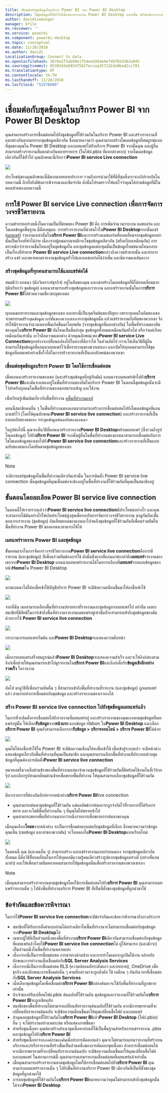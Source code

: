 ```yaml
---
title: เชื่อมต่อกับชุดข้อมูลในบริการ Power BI จาก Power BI Desktop
description: ใช้ชุดข้อมูลที่ใช้ทั่วไปเพื่อจัดการรายงาน Power BI Desktop หลายชิ้น พร้อมจัดการวงจรชีวิตรายงานของคุณ
author: davidiseminger
manager: kfile
ms.reviewer: ''
ms.service: powerbi
ms.component: powerbi-desktop
ms.topic: conceptual
ms.date: 11/28/2018
ms.author: davidi
LocalizationGroup: Connect to data
ms.openlocfilehash: 3679a2f3ab98e1f54ead364e4ef4bf65d382a9d5
ms.sourcegitcommit: 05303d3e0454f5627eccaa25721b2e0bad2cc781
ms.translationtype: HT
ms.contentlocale: th-TH
ms.lasthandoff: 11/28/2018
ms.locfileid: "52578600"
---
```

# <a name="connect-to-datasets-in-the-power-bi-service-from-power-bi-desktop"></a>เชื่อมต่อกับชุดข้อมูลในบริการ Power BI จาก Power BI Desktop
คุณสามารถสร้างการเชื่อมต่อสดไปยังชุดข้อมูลที่ใช้ร่วมกันในบริการ Power BI และสร้างรายงานที่แตกต่างกันมากมายจากชุดข้อมูลเดียวกัน ซึ่งหมายความว่า คุณสามารถสร้างโมเดลข้อมูลที่สมบูรณ์แบบที่สุดของคุณใน Power BI Desktop และเผยแพร่ไปยังบริการ Power BI จากนั้นคุณ และผู้อื่นสามารถสร้างรายงานที่แตกต่างกันหลายรายการ (ในไฟล์.pbix ที่แยกต่างหาก) จากโมเดลข้อมูลเดียวกันที่ใช้ทั่วไป คุณลักษณะนี้เรียกว่า**Power BI service Live connection**

![](media/desktop-report-lifecycle-datasets/report-lifecycle_01.png)

ประโยชน์ของคุณลักษณะนี้มีมากมายหลายประการ รวมถึงการนำมาใช้ที่ดีที่สุดซึ่งเราจะอภิปรายกันในบทความนี้ อีกทั้งยังมีข้อควรพิจารณาและขีดจำกัด ดังนั้นโปรดตรวจให้แน่ใจว่าคุณได้อ่านข้อมูลที่มีในตอนท้ายของบทความนี้

## <a name="using-a-power-bi-service-live-connection-for-report-lifecycle-management"></a>การใช้ Power BI service Live connection เพื่อการจัดการวงจรชีวิตรายงาน
ความท้าทายอย่างหนึ่งในความเป็นที่นิยมของ Power BI คือ การเพิ่มจำนวนรายงาน แดชบอร์ด และโมเดลข้อมูลพื้นฐาน นี่คือเหตุผล: การสร้างรายงานที่น่าสนใจใน**Power BI Desktop**จากนั้นแชร์ ([เผยแพร่](desktop-upload-desktop-files.md)) รายงานเหล่านั้นใน**บริการ Power BI**และการสร้างแดชบอร์ดที่ยอดเยี่ยมจากชุดข้อมูลเหล่านั้นเป็นเรื่องที่ทำได้ง่าย เนื่องจากผู้คนมากมายมักจะใชชุดข้อมูลเดียวกัน (หรือเกือบเหมือนกัน) การตระหนักว่ารายงานชิ้นไหนอยู่ในชุดข้อมูลใด และชุดข้อมูลแต่ละชุดนั้นเป็นข้อมูลใหม่ขนาดไหนกลายเป็นเรื่องที่ท้าทาย **Power BI service Live connection**กล่าวถึงความท้าทายนั้น และทำการสร้าง แชร์ และขยายตามรายงานชุดข้อมูลทั่วไปและแดชบอร์ดได้ง่ายขึ้น และมีความคงเส้นคงวา

### <a name="create-a-dataset-everyone-can-use-then-share-it"></a>สร้างชุดข้อมูลที่ทุกคนสามารถใช้และแชร์ต่อได้
สมมติว่า แอนนา (นักวิเคราะห์ธุรกิจ) อยู่ในทีมของคุณ และเธอสร้างโมเดลข้อมูลที่ดีได้ยอดเยี่ยมมาก (มักเรียกว่า ชุดข้อมูล) แอนนาสามารถสร้างชุดข้อมูลและรายงาน และแชร์รายงานนั้นในการ**บริการ Power BI**ได้ด้วยความเชี่ยวชาญของเธอ

![](media/desktop-report-lifecycle-datasets/report-lifecycle_02a.png)

ทุกคนชอบรายงานและชุดข้อมูลของเธอ และตรงนี้เป็นจุดเริ่มต้นของปัญหา เพราะทุกคนในทีมของเธอจะพยายามสร้าง*ชุดข้อมูลเวอร์ชั่นของพวกเขาเอง*จากชุดข้อมูลนั้น แล้วแชร์รายงานกับทีมของพวกเขา จึงทำให้มีรายงานจำนวนหลายชิ้นเกิดขึ้นมาโดยพลัน (จากชุดข้อมูลที่แตกต่างกัน) ในพื้นที่ทำงานของทีมของคุณใน**บริการ Power BI** อันไหนเป็นชิ้นล่าสุด ชุดข้อมูลทั้งหมดเหมือนกันหรือไม่ หรือว่าแค่เกือบเหมือนกันเท่านั้น อะไรคือความแตกต่าง ด้วยคุณลักษณะของ**Power BI service Live Connection**ทุกอย่างจะเปลี่ยนแปลงไปในทางที่ดีกว่าได้ ในส่วนถัดไป เราจะได้เห็นวิธีที่ผู้อื่นสามารถใช้ชุดข้อมูลที่แอนนาเผยแพร่ไว้เพื่อรายงานของพวกเขาเอง และเปิดให้ทุกคนสามารถใช้ชุดข้อมูลที่เผยแพร่อย่างเชื่อใจได้ในการสร้างรายงานที่เป็นเอกลักษณ์ของพวกเขา

### <a name="connect-to-a-power-bi-service-dataset-using-a-live-connection"></a>เชื่อมต่อชุดข้อมูลบริการ Power BI โดยใช้การเชื่อมต่อสด
เมื่อแอนนาสร้างรายงานของเธอ (และสร้างชุดข้อมูลที่อยู่กับมัน) แอนนาจะเผยแพร่เข้าไปยัง**บริการ Power BI**และมันจะแสดงอยู่ในพื้นที่ทำงานของทีมในบริการ Power BI ในตอนนี้ชุดข้อมูลนั้นจะมีไว้สำหรับทุกคนในพื้นที่ทำงานของเธอสมารถเข้าดู และใช้งาน

เพื่อเรียนรู้เพิ่มเติมเกี่ยวกับพื้นที่ทำงาน ดู[พื้นที่ทำงานแอป](service-create-workspaces.md)

ตอนนี้สมาชิกคนอื่น ๆ ในพื้นที่ทำงานของแอนนาสามารถสร้างการเชื่อมต่อสดไปยังโมเดลข้อมูลที่แอนนาแชร์ไว้ (โดยใช้คุณลักษณะ**Power BI service live connection**) และสร้างรายงานที่เป็นแบบฉบับของตนเอง จาก*ชุดข้อมูลต้นฉบับของแอนนา*

ในรูปต่อไปนี้ คุณจะเห็นวิธีที่แอนนาสร้างรายงาน**Power BI Desktop**พร้อมเผยแพร่ (ซึ่งรวมถึงรูปโมเดลข้อมูล) ไปยัง**บริการ Power BI** จากนั้นผู้อื่นในพื้นที่ทำงานของแอนนาสามารถเชื่อมต่อกับการใชโมเดลข้อมูลของเธอไปยัง**Power BI service live connection**และสร้างรายงานที่เป็นแบบฉบับของตนเองโดยยึดตามชุดข้อมูลของเธอ

![](media/desktop-report-lifecycle-datasets/report-lifecycle_03.png)

> [!NOTE]
> จะมีการแชร์ชุดข้อมูลในพื้นที่ทำงานเดียวกันเท่านั้น ในการติดตั้ง Power BI service live connection นั้นชุดข้อมูลที่คุณเชื่อมต่อจะต้องอยู่ในพื้นที่ทำงานที่ใช้ร่วมกันที่คุณเป็นสมาชิกอยู่
> 
> 

## <a name="step-by-step-for-using-the-power-bi-service-live-connection"></a>ขั้นตอนโดยละเอียด Power BI service live connection
ในตอนนี้ให้เราทราบแล้วว่า**Power BI service live connection**มีประโยชน์อย่างไร และคุณจะสามารถใช้มันอย่างไรให้เกิดประโยชน์สูงสุดเพื่อรองรับการจัดการวงจรชีวิตรายงาน มาดูกันทีละขั้นตอนจากรายงาน (ชุดข้อมูล) อันเยี่ยมยอดของแอนนาไปจนถึงชุดข้อมูลที่ใช้ร่วมกันที่เพื่อนร่วมทีมในพื้นที่ทำงาน Power BI ของแอนนาสามารถใช้ได้

### <a name="publish-a-power-bi-report-and-dataset"></a>เผยแพร่รายงาน Power BI และชุดข้อมูล
ขั้นตอนแรกในการจัดการวงจรชีวิตรายงาน**Power BI service live connection**คือการมีรายงาน (และชุดข้อมูล) ที่เพื่อนร่วมทีมต้องการใช้ ดังนั้นสิ่งแรกที่แอนนาต้องทำคือ**เผยแพร่**รายงานของเธอจาก**Power BI Desktop** แอนนาแผยแพร่รายงานได้โดยการเลือกที่**เผยแพร่**จากแถบข้อมูลของหน้า**Home**ใน Power BI Desktop

![](media/desktop-report-lifecycle-datasets/report-lifecycle_02a.png)

หากแอนนาไม่ได้ลงชื่อเข้าใช้บัญชีบริการ Power BI จะมีข้อความเตือนขึ้นมาให้ลงชื่อเข้าใช้

![](media/desktop-report-lifecycle-datasets/report-lifecycle_04.png)

จากที่นั่น เธอสามารถเลือกพื้นที่ทำงานปลายทางที่รายงานและชุดข้อมูลจะเผยแพร่ไป อย่าลืม เฉพาะสมาชิกที่มีสิทธิในการ์เข้าถึงพื้นที่ทำงานรายงานเผยแพร่อยู่เท่านั้นที่จะสามารถเข้าถึงชุดข้อมูลของมันด้วยการใช้ **Power BI service live connection**

![](media/desktop-report-lifecycle-datasets/report-lifecycle_05.png)

กระบวนการเผยแพรเริ่มต้น และ**Power BI Desktop**จะแสดงความคืบหน้า

![](media/desktop-report-lifecycle-datasets/report-lifecycle_06.png)

เมื่อการเผยแพร่เสร็จสมบูรณ์แล้ว**Power BI Desktop**จะแสดงความสำเร็จ และจะให้ลิงก์สองสามลิงก์เพื่อช่วยให้คุณสามารถเข้าไปดูรายงานใน**บริการ Power BI**และลิงก์เพื่อรับ**ข้อมูลเชิงลึกอย่างรวดเร็ว** ในรายงาน

![](media/desktop-report-lifecycle-datasets/report-lifecycle_07.png)

ถัดไป มาดูวิธีที่เพื่อนร่วมทีมอื่น ๆ ที่สามารถเข้าถึงพื้นที่ทำงานที่รายงาน (และชุดข้อมูล) ถูกเผยแพร่แล้ว สามารถทำการเชื่อมต่อกับชุดข้อมูล และสร้างรายงานของเราเองได้

### <a name="establish-a-power-bi-service-live-connection-to-the-published-dataset"></a>สร้าง Power BI service live connection ไปยังชุดข้อมูลเผยแพร่แล้ว
ในการที่จะติดตั้งการเชื่อมต่อไปยังรายงานที่เผยแพร่อยู่ และสร้างรายงานของคุณเองตามชุดข้อมูลที่เผยแพร่อยู่นั้น ให้เลือก**รับข้อมูล**จาก**หน้าแรก** แถบข้อมูล ribbon ใน**Power BI Desktop** และเลือก**บริการ Power BI** คุณยังสามารถเลือกจาก**รับข้อมูล > บริการออนไลน์ > บริการ Power BI**ได้ด้วย

![](media/desktop-report-lifecycle-datasets/report-lifecycle_08.png)

คุณไม่ได้ลงชื่อเข้าใช้ใน Power BI จะมีข้อความเตือนให้ลงชื่อเข้าใช้ เมื่อเข้าสู่ระบบแล้ว จะมีหน้าต่างแสดงข้อมูลเกี่ยวกับพื้นที่ทำงานที่คุณเป็นสมาชิก และคุณสามารถเลือกพื้นที่ทำงานที่ประกอบด้วยชุดข้อมูลที่คุณต้องการติดตั้ง**Power BI service live connection**

หมายเลขในวงเล็บด้านข้างของพื้นที่ทำงานแสดงจำนวนชุดข้อมูลที่ใช้ร่วมกันที่มีพร้อมใช้งานในที่เวิร์กกรุ๊ป และเลือกรูปสามเหลี่ยมด้านซ้ายเพื่อขยายพื้นที่ทำงาน ให้คุณสามารถเลือกชุดข้อมูลที่ใช้ร่วมกัน

![](media/desktop-report-lifecycle-datasets/report-lifecycle_09a.png)

มีบางรายการที่ต้องบันทึกย่อจากหน้าต่าง**บริการ Power BI**live connection

* คุณสามารถค้นหาชุดข้อมูลที่ใช้ร่วมกัน แต่ผลลัพธ์การค้นหาจะถูกจำกัดไว้ที่รายการที่ได้รับการขยาย และจะไม่มีพื้นที่ทำงานอื่น ๆ ที่คุณไม่ได้ขยายเข้าไป
* คุณสามารถขยายพื้นที่ทำงานมากกว่าหนึ่งรายการเพื่อขยายการค้นหาของคุณ

เมื่อคุณเลือก**โหลด**จากหน้าต่าง จะเป็นการชื่อมต่อแบบสดกับชุดข้อมูลที่เลือก ซึ่งหมายความว่าข้อมูลคุณเห็น (เขตข้อมูล และค่าของพวกมัน) จะโหลดลงใน**Power BI Desktop**แบบเรียลไทม์

![](media/desktop-report-lifecycle-datasets/report-lifecycle_10.png)

ในตอนนี้ คุณ (และคนอื่น ๆ) สามารถสร้าง และแชร์รายงานแบบกำหนดเอง จากชุดข้อมูลเดียวกันทั้งหมด นี่คือวิธีที่ียอดเยี่ยมในการให้บุคคลมีความรู้คนเดียวสร้างรูปแบบชุดข้อมูลอย่างดี (อย่างที่แอนนาทำ) และให้เพื่อนร่วมทีมหลายคนสามารถใช้ชุดข้อมูลนั้นเพื่อสร้างรายงานของพวกเขาเอง

> [!NOTE]
> เมื่อคุณสามารถสร้างรายงานตามชุดข้อมูลโดยใช้การเชิ่มต่อสดไปยัง**บริการ Power BI** คุณสามารถเผยแพร่รายงานนั้น ๆ ไปนังพื้นที่ทำงานบริการ Power BI ที่เป็นที่ตั้งของชุดข้อมูลที่ถูกนำมาใช้
> 
> 

## <a name="limitations-and-considerations"></a>ข้อจำกัดและข้อควรพิจารณา
ในการใช้**Power BI service live connection**จะมีข้อจำกัดและข้อควรพิจารณาถึงบางประการ

* สมาชิกที่ได้รับการตั้งค่าแบบอ่านได้อย่างเดียวในพื้นที่ทำงานจะไม่สามารถเชื่อมต่อกับชุดข้อมูลจาก**Power BI Desktop**ได้
* เฉพาะผู้ใช้ที่เป็นส่วนหนึ่งของพื้นที่ทำงาน**บริการ Power BI**เดียวกันสามารถเชื่อมต่อกับชุดข้อมูลที่เผยแพร่แล้วโดยใช้**Power BI service live connection**ได้ ผู้ใช้สามารถ (และมักจะ) เป็นส่วนหนึ่งในพื้นที่ทำงานหลายแห่ง
* เนื่องจากนี่เป็นการเชื่อมต่อสด การนำทางด้านซ้าย และการทำโมเดลจะถูกปิดใช้งาน คล้ายกับลักษณะการทำงานเมื่อเชื่อมต่อกับ**SQL Server Analysis Services**
* เนื่องจากนี่เป็นการเชื่อมต่อสด RLS (ความปลอดภัยระดับแถว และบทบาท), OneDrive เพื่อธุรกิจ และลักษณะการเชื่อมต่ออื่น ๆ ตามที่กล่าวมาจะถูกบังคับ ใช้ เหมือน ๆ กันกับเวลาที่เชื่อมต่อกับ**SQL Server Analysis Services**
* เมื่อเลือกชุดข้อมูลใดเพื่อเชื่อมต่อ**บริการ Power BI**กล่องค้นหาจะใช้กับพื้นที่ทำงานที่ถูกขยายเท่านั้น
* ถ้าเจ้าของปรับเปลี่ยนไฟล์.pbix ต้นฉบับที่ใช้ร่วมกัน ชุดข้อมูลและรายงานที่ใช้ร่วมกันใน**บริการ Power BI**จะถูกเขียนทับ
* สมาชิกของพื้นที่ทำงานไม่สามารถเปลี่ยนทับรายงานต้นฉบับที่ใช้ร่วมกัน หากมีการพยายามที่จะเปลี่ยนทับรายงานต้นฉบับ จะมีข้อความเตือนขึ้นมาให้คุณเปลี่ยนชื่อไฟล์ และเผยแพร่
* ถ้าคุณลบชุดข้อมูลที่ใช้ร่วมกันใน**บริการ Power BI**แล้ว**Power BI Desktop** (ไฟล์.pbix) อื่น ๆ จะไม่ทำงานอย่างเหมาะสม หรือแสดงภาพขึ้นมา
* สำหรับชุดเนื้อหา คุณต้องสร้างสำเนาชุดเนื้อหาก่อนที่ใช้เป็นพื้นฐานสำหรับการแชรรายงาน .pbix และชุดข้อมูลไปยัง**บริการ Power BI**
* สำหรับชุดเนื้อหาจาก*องค์กรของฉัน*เมื่อทำการคัดลอกแล้ว คุณจะไม่สามารถแทนรายงานที่สร้างบนบริการและ/หรือรายงานที่สร้างขึ้นเป็นส่วนหนึ่งของการคัดลอกชุดเนื้อหา ด้วยการเชื่อมต่อสดได้ หากมีการพยายามที่จะเปลี่ยนทับรายงานต้นฉบับ จะมีข้อความเตือนขึ้นมาให้คุณเปลี่ยนชื่อไฟล์ และเผยแพร่ ในสถานการณ์นี้ คุณสามารถแทนรายงานเชื่อมต่อสดที่เผยแพร่แล้วเท่านั้น
* เมื่อคุณสามารถสร้างรายงานตามชุดข้อมูลโดยใช้การเชื่อมต่อสดไปยัง**บริการ Power BI** คุณสามารถเผยแพร่รายงานนั้น ๆ ไปยังพื้นที่ทำงานบริการ Power BI เดียวกันที่เป็นที่ตั้งของชุดข้อมูลที่ถูกนำมาใช้
* การลบชุดข้อมูลที่ใช้ร่วมกันใน**บริการ Power BI**หมายความว่าคุณไม่สามารถเข้าถึงชุดข้อมูลนั้นได้จาก**Power BI Desktop**

